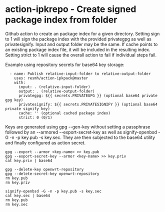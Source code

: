 # action-ipkrepo - Create signed package index from folder

Github action to create an package index for a given directory. Setting sign to 1 will sign the package index with the provided privategpg as well as privatesignify. Input and output folder may be the same. If cache points to an existing package index file, it will be included in the resulting index. Setting strict to 1 will cause the overall action to fail if individual steps fail.

Example using repository secrets for base64 key storage:

      - name: Publish relative-input-folder to relative-output-folder
        uses: resmh/action-ipkpack@master
        with:
          input: . (relative-input-folder)
          output: . (relative-output-folder)
          privategpg: ${{ secrets.PRIVATEGPG }} (optional base64 private gpg key)
          privatesignify: ${{ secrets.PRIVATESIGNIFY }} (optional base64 private signify key)
          cache: '' (optional cached package index)
          strict: 0 (0/1)
          
Keys are generated using gpg --gen-key without setting a passphrase followed by an --armored --export-secret-key as well as signify-openbsd -G -n -p key.pub -s key.sec. They are then subjected to the base64 utility and finally configured as action secret.

```gpg --gen-key
gpg --export --armor <key-name> >> key.pub
gpg --export-secret-key --armor <key-name> >> key.priv
cat key.priv | base64

gpg --delete-key openwrt-repository
gpg --delete-secret-key openwrt-repository
rm key.pub
rm key.priv

signify-openbsd -G -n -p key.pub -s key.sec
cat key.sec | base64
rm key.pub
rm key.sec
```
